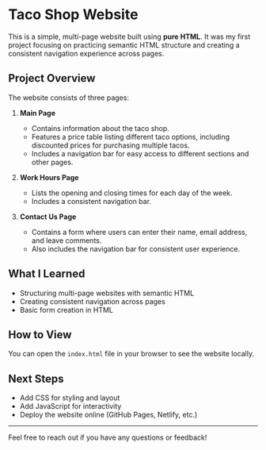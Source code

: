 # Taco Shop Website

This is a simple, multi-page website built using **pure HTML**. It was my first project focusing on practicing semantic HTML structure and creating a consistent navigation experience across pages.

## Project Overview

The website consists of three pages:

1. **Main Page**  
   - Contains information about the taco shop.  
   - Features a price table listing different taco options, including discounted prices for purchasing multiple tacos.  
   - Includes a navigation bar for easy access to different sections and other pages.

2. **Work Hours Page**  
   - Lists the opening and closing times for each day of the week.  
   - Includes a consistent navigation bar.

3. **Contact Us Page**  
   - Contains a form where users can enter their name, email address, and leave comments.  
   - Also includes the navigation bar for consistent user experience.

## What I Learned

- Structuring multi-page websites with semantic HTML  
- Creating consistent navigation across pages  
- Basic form creation in HTML  

## How to View

You can open the `index.html` file in your browser to see the website locally.

## Next Steps

- Add CSS for styling and layout  
- Add JavaScript for interactivity  
- Deploy the website online (GitHub Pages, Netlify, etc.)

---

Feel free to reach out if you have any questions or feedback!

